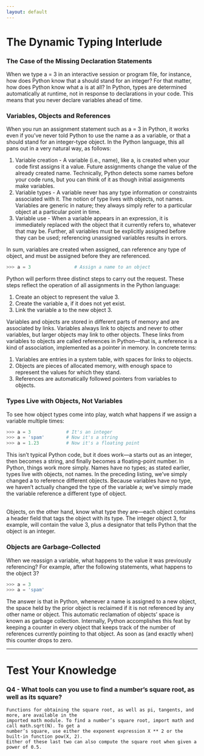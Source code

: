 ```yaml
---
layout: default
---
```


# The Dynamic Typing Interlude

### The Case of the Missing Declaration Statements

When we type a = 3 in an interactive session or program file, for instance, how does Python know that a should stand for an integer? For that matter, how does Python know what a is at all? In Python, types are determined automatically at runtime, not in response to declarations in your code. This means that you never declare variables ahead of time.

### Variables, Objects and References

When you run an assignment statement such as a = 3 in Python, it works even if you’ve never told Python to use the name a as a variable, or that a should stand for an integer-type object. In the Python language, this all pans out in a very natural way, as follows:

1. Variable creation - A variable (i.e., name), like a, is created when your code first assigns it a value. Future assignments change the value of the already created name. Technically, Python detects some names before your code runs, but you can think of it as though initial assignments make variables.
2. Variable types - A variable never has any type information or constraints associated with it. The notion of type lives with objects, not names. Variables are generic in nature; they always simply refer to a particular object at a particular point in time.
3. Variable use - When a variable appears in an expression, it is immediately replaced with the object that it currently refers to, whatever that may be. Further, all variables must be explicitly assigned before they can be used; referencing unassigned variables results in errors.

In sum, variables are created when assigned, can reference any type of object, and must be assigned before they are referenced.

```python
>>> a = 3                # Assign a name to an object
```

Python will perform three distinct steps to carry out the request. These steps reflect the operation of all assignments in the Python language:

1. Create an object to represent the value 3.
2. Create the variable a, if it does not yet exist.
3. Link the variable a to the new object 3.

Variables and objects are stored in different parts of memory and are associated by links. Variables always link to objects and never to other variables, but larger objects may link to other objects. These links from variables to objects are called references in Python—that is, a reference is a kind of association, implemented as a pointer in memory. In concrete terms:

1. Variables are entries in a system table, with spaces for links to objects.
2. Objects are pieces of allocated memory, with enough space to represent the values for which they stand.
3. References are automatically followed pointers from variables to objects.

### Types Live with Objects, Not Variables

To see how object types come into play, watch what happens if we assign a variable multiple times:

```python
>>> a = 3             # It's an integer
>>> a = 'spam'        # Now it's a string
>>> a = 1.23          # Now it's a floating point
```

This isn’t typical Python code, but it does work—a starts out as an integer, then becomes a string, and finally becomes a floating-point number. In Python, things work more simply. Names have no types; as stated earlier, types live with objects, not names. In the preceding listing, we’ve simply changed a to reference different objects. Because variables have no type, we haven’t actually changed the type of the variable a; we’ve simply made the variable reference a different type of object.

<br>
Objects, on the other hand, know what type they are—each object contains a header field that tags the object with its type. The integer object 3, for example, will contain the value 3, plus a designator that tells Python that the object is an integer.

### Objects are Garbage-Collected

When we reassign a variable, what happens to the value it was previously referencing? For example, after the following statements, what happens to the object 3?

```python
>>> a = 3
>>> a = 'spam'
```

The answer is that in Python, whenever a name is assigned to a new object, the space held by the prior object is reclaimed if it is not referenced by any other name or object. This automatic reclamation of objects’ space is known as garbage collection. Internally, Python accomplishes this feat by keeping a counter in every object that keeps track of the number of references currently pointing to that object. As soon as (and exactly when) this counter drops to zero.

* * *

# Test Your Knowledge

### Q4 - What tools can you use to find a number’s square root, as well as its square?

```
Functions for obtaining the square root, as well as pi, tangents, and more, are available in the 
imported math module. To find a number’s square root, import math and call math.sqrt(N). To get a 
number’s square, use either the exponent expression X ** 2 or the built-in function pow(X, 2). 
Either of these last two can also compute the square root when given a power of 0.5.
```

